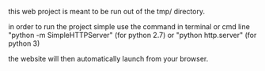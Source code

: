 this web project is meant to be run out of the tmp/ directory.

in order to run the project simple use the command in terminal or cmd line "python -m SimpleHTTPServer" (for python 2.7)
or "python http.server" (for python 3)

the website will then automatically launch from your browser.